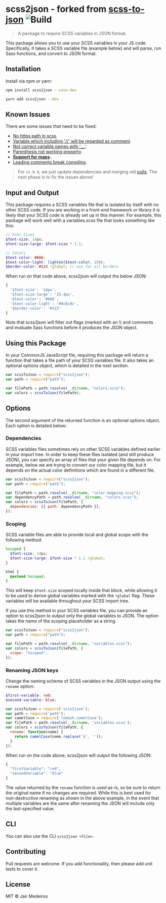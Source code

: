 # scss2json - forked from [scss-to-json](https://github.com/ryanbahniuk/scss-to-json) ![Build](https://github.com/jairmedeiros/scss2json/actions/workflows/build.yml/badge.svg)

> A package to require SCSS variables in JSON format.

This package allows you to use your SCSS variables in your JS code. Specifically, it takes a SCSS variable file (example below) and will parse, run Sass functions, and convert to JSON format.

## Installation

Install via npm or yarn:

```sh
npm install scss2json --save-dev
```

```sh
yarn add scss2json --dev
```

## Known Issues
There are some issues that need to be fixed:
- [No https path in scss](https://github.com/ryanbahniuk/scss-to-json/issues/26).
- [Variable which including '//' will be regarded as comment](https://github.com/ryanbahniuk/scss-to-json/issues/20).
- [Not correct variable names with '__'](https://github.com/ryanbahniuk/scss-to-json/issues/19).
- [Parenthesis not working property](https://github.com/ryanbahniuk/scss-to-json/issues/16).
- **[Support for maps](https://github.com/ryanbahniuk/scss-to-json/issues/15).**
- [Leading comments break compiling](https://github.com/ryanbahniuk/scss-to-json/issues/13).

> For `v1.0.0`, we just update dependencies and merging old [pulls](https://github.com/ryanbahniuk/scss-to-json/pulls). The next phase is to fix the issues above!

## Input and Output

This package requires a SCSS variables file that is isolated by itself with no other SCSS code. If you are working in a front-end framework or library it is likely that your SCSS code is already set up in this manner. For example, this package will work well with a variables.scss file that looks something like this:

```scss
// Font Sizes
$font-size: 14px;
$font-size-large: $font-size * 1.1;

// Colors
$text-color: #666;
$text-color-light: lighten($text-color, 15%);
$border-color: #123 !global; // use for all borders
```

When run on that code above, scss2json will output the below JSON:

```js
{
  '$font-size': '14px',
  '$font-size-large': '15.4px',
  '$text-color': '#666',
  '$text-color-light': '#8c8c8c',
  '$border-color': '#123'
}
```

Note that scss2json will filter out flags (marked with an !) and comments and evaluate Sass functions before it produces the JSON object.

## Using this Package

In your CommonJS JavaScript file, requiring this package will return a function that takes a file path of your SCSS variables file. It also takes an optional options object, which is detailed in the next section.

```js
var scssToJson = require("scss2json");
var path = require("path");

var filePath = path.resolve(__dirname, "colors.scss");
var colors = scssToJson(filePath);
```

## Options

The second argument of the returned function is an optional options object. Each option is detailed below:

### Dependencies

SCSS variables files sometimes rely on other SCSS variables defined earlier in your import tree. In order to keep these files isolated (and still produce JSON), you can specify an array of files that your given file depends on. For example, below we are trying to convert our color mapping file, but it depends on the actual color definitions which are found in a different file.

```js
var scssToJson = require("scss2json");
var path = require("path");

var filePath = path.resolve(__dirname, "color-mapping.scss");
var dependencyPath = path.resolve(__dirname, "colors.scss");
var colors = scssToJson(filePath, {
  dependencies: [{ path: dependencyPath }],
});
```

### Scoping

SCSS variable files are able to provide local and global scope with the following method:

```scss
%scoped {
  $font-size: 14px;
  $font-size-large: $font-size * 1.1 !global;
}

html {
  @extend %scoped;
}
```

This will keep `$font-size` scoped locally inside that block, while allowing it to be used to derive global variables marked with the `!global` flag. These variables will be available throughout your SCSS import tree.

If you use this method in your SCSS variables file, you can provide an option to scss2json to output only the global variables to JSON. The option takes the name of the scoping placeholder as a string.

```js
var scssToJson = require("scss2json");
var path = require("path");

var filePath = path.resolve(__dirname, "variables.scss");
var colors = scssToJson(filePath, {
  scope: "%scoped",
});
```

### Renaming JSON keys

Change the naming scheme of SCSS variables in the JSON output using the `rename` option:

```scss
$first-variable: red;
$second-variable: blue;
```

```js
var scssToJson = require('scss2json');
var path = require('path');
var camelCase = require('lodash.camelCase');
var filePath = path.resolve(__dirname, 'variables.scss');
var colors = scssToJson(filePath, {
  rename: function(name) {
    return camelCase(name.replace('$', ''));
  }
});
```

When run on the code above, scss2json will output the following JSON:

```js
{
  "firstVariable": "red",
  "secondVariable": "blue"
}
```

The value returned by the `rename` function is used as-is, so be sure to return the original name if no changes are required. While this is best used for non-destructive renaming as shown in the above example, in the event that multiple variables are the same after renaming the JSON will include only the last-specified value.

## CLI

You can also use the CLI `scss2json <file>`.

## Contributing

Pull requests are welcome. If you add functionality, then please add unit tests
to cover it.

## License

MIT © Jair Medeiros
